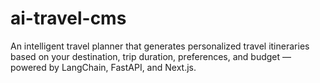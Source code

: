 # ai-travel-cms
An intelligent travel planner that generates personalized travel itineraries based on your destination, trip duration, preferences, and budget — powered by LangChain, FastAPI, and Next.js.
